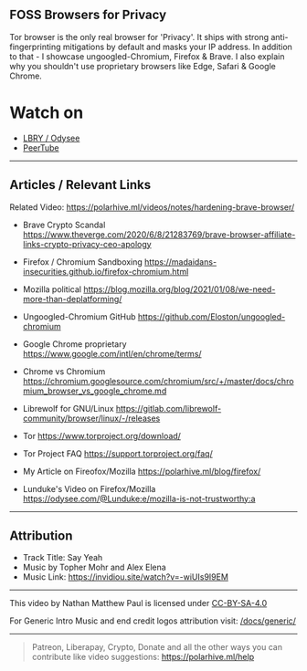 ## FOSS Browsers for Privacy
Tor browser is the only real browser for 'Privacy'. It ships with strong anti-fingerprinting mitigations by default and masks your IP address. In addition to that - I showcase ungoogled-Chromium, Firefox & Brave. I also explain why you shouldn't use proprietary browsers like Edge, Safari & Google Chrome.

# Watch on
- [LBRY / Odysee](https://odysee.com/@polarhive:e/foss-browsers-for-privacy-desktop:0)
- [PeerTube](https://peertube.social/videos/watch/75475bae-401d-4981-8754-db400fe051c6)

---
## Articles / Relevant Links
Related Video: https://polarhive.ml/videos/notes/hardening-brave-browser/

- Brave Crypto Scandal
https://www.theverge.com/2020/6/8/21283769/brave-browser-affiliate-links-crypto-privacy-ceo-apology

- Firefox / Chromium Sandboxing
https://madaidans-insecurities.github.io/firefox-chromium.html

- Mozilla political
https://blog.mozilla.org/blog/2021/01/08/we-need-more-than-deplatforming/

- Ungoogled-Chromium GitHub
https://github.com/Eloston/ungoogled-chromium

- Google Chrome proprietary
https://www.google.com/intl/en/chrome/terms/

- Chrome vs Chromium
https://chromium.googlesource.com/chromium/src/+/master/docs/chromium_browser_vs_google_chrome.md

- Librewolf for GNU/Linux
https://gitlab.com/librewolf-community/browser/linux/-/releases

- Tor 
https://www.torproject.org/download/

- Tor Project FAQ
https://support.torproject.org/faq/

- My Article on Fireofox/Mozilla
https://polarhive.ml/blog/firefox/

- Lunduke's Video on Firefox/Mozilla
https://odysee.com/@Lunduke:e/mozilla-is-not-trustworthy:a

---
## Attribution
- Track Title: Say Yeah 
- Music by Topher Mohr and Alex Elena
- Music Link: https://invidiou.site/watch?v=-wiUIs9I9EM

---
This video by Nathan Matthew Paul is licensed under [CC-BY-SA-4.0](https://creativecommons.org/licenses/by-sa/4.0/)

For Generic Intro Music and end credit logos attribution visit: [/docs/generic/](https://codeberg.org/polarhive/videos/src/branch/main/docs/generic/) 

---
> Patreon, Liberapay, Crypto, Donate and all the other ways you can contribute like video suggestions: https://polarhive.ml/help